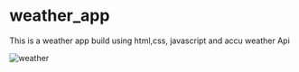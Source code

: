 # weather_app
This is a weather app build using html,css, javascript and accu weather Api 


![weather](https://user-images.githubusercontent.com/87632401/129354517-b368c27a-be4c-4d3f-a2bb-9bf03418ac65.PNG)

